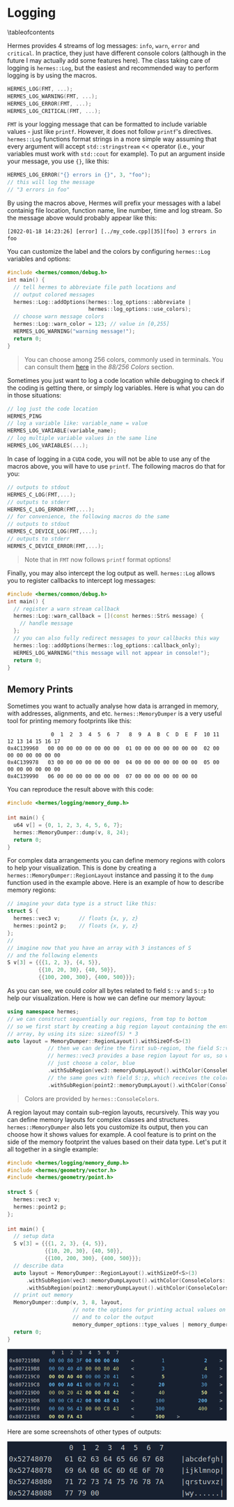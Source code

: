 # Logging
\tableofcontents

Hermes provides 4 streams of log messages: `info`, `warn`, `error` and
`critical`. In practice, they just have different console colors
(although in the future I may actually add some features here). The
class taking care of logging is `hermes::Log`, but the easiest and
recommended way to perform logging is by using the macros.

```cpp
HERMES_LOG(FMT, ...);
HERMES_LOG_WARNING(FMT, ...);
HERMES_LOG_ERROR(FMT, ...);
HERMES_LOG_CRITICAL(FMT, ...);
```

`FMT` is your logging message that can be formatted to include variable
values - just like `printf`. However, it does not follow `printf`'s
directives. `hermes::Log` functions format strings in a more simple way
assuming that every argument will accept `std::stringstream` << operator
(i.e., your variables must work with `std::cout` for example). To put
an argument inside your message, you use `{}`, like this:
```cpp
HERMES_LOG_ERROR("{} errors in {}", 3, "foo");
// this will log the message
// "3 errors in foo"
```

By using the macros above, Hermes will prefix your messages with a label
containig file location, function name, line number, time and log stream.
So the message above would probably appear like this:
```text
[2022-01-18 14:23:26] [error] [../my_code.cpp][35][foo] 3 errors in foo
```
You can customize the label and the colors by configuring `hermes::Log`
variables and options:
```cpp
#include <hermes/common/debug.h>
int main() {
  // tell hermes to abbreviate file path locations and
  // output colored messages
  hermes::Log::addOptions(hermes::log_options::abbreviate |
                          hermes::log_options::use_colors);
  // choose warn message colors
  hermes::Log::warn_color = 123; // value in [0,255]
  HERMES_LOG_WARNING("warning message!");
  return 0;
}
```
> You can choose among 256 colors, commonly used in terminals. You can consult them [here](https://misc.flogisoft.com/bash/tip_colors_and_formatting) in the _88/256 Colors_ section.

Sometimes you just want to log a code location while debugging to check if the
coding is getting there, or simply log variables. Here is what you can do in
those situations:
```cpp
// log just the code location
HERMES_PING
// log a variable like: variable_name = value
HERMES_LOG_VARIABLE(variable_name);
// log multiple variable values in the same line
HERMES_LOG_VARIABLES(...);
```

In case of logging in a `CUDA` code, you will not be able to use any of the
macros above, you will have to use `printf`. The following macros do that
for you:
```cpp
// outputs to stdout
HERMES_C_LOG(FMT,...);
// outputs to stderr
HERMES_C_LOG_ERROR(FMT,...);
// for convenience, the following macros do the same
// outputs to stdout
HERMES_C_DEVICE_LOG(FMT,...);
// outputs to stderr
HERMES_C_DEVICE_ERROR(FMT,...);
```
> Note that in `FMT` now follows `printf` format options!

Finally, you may also intercept the log output as well. `hermes::Log`
allows you to register callbacks to intercept log messages:
```cpp
#include <hermes/common/debug.h>
int main() {
  // register a warn stream callback
  hermes::Log::warn_callback = [](const hermes::Str& message) {
    // handle message
  };
  // you can also fully redirect messages to your callbacks this way
  hermes::log::addOptions(hermes::log_options::callback_only);
  HERMES_LOG_WARNING("this message will not appear in console!");
  return 0;
}
```

## Memory Prints
Sometimes you want to actually analyse how data is arranged
in memory, with addresses, alignments, and etc. `hermes::MemoryDumper` is a very useful tool for
printing memory footprints like this:
```shell
              0  1  2  3  4  5  6  7   8  9  A  B  C  D  E  F  10 11 12 13 14 15 16 17 
0x4C139960   00 00 00 00 00 00 00 00  01 00 00 00 00 00 00 00  02 00 00 00 00 00 00 00 
0x4C139978   03 00 00 00 00 00 00 00  04 00 00 00 00 00 00 00  05 00 00 00 00 00 00 00 
0x4C139990   06 00 00 00 00 00 00 00  07 00 00 00 00 00 00 00                          
```
You can reproduce the result above with this code:
```cpp
#include <hermes/logging/memory_dump.h>

int main() {
  u64 v[] = {0, 1, 2, 3, 4, 5, 6, 7};
  hermes::MemoryDumper::dump(v, 8, 24);
  return 0;
}
```
For complex data arrangements you can define memory regions with colors to help your 
visualization. This is done by creating a `hermes::MemoryDumper::RegionLayout` instance and
passing it to the `dump` function used in the example above. Here is an example of 
how to describe memory regions:
```cpp
// imagine your data type is a struct like this:
struct S {
  hermes::vec3 v;      // floats {x, y, z}
  hermes::point2 p;    // floats {x, y, z}
};
// 
// imagine now that you have an array with 3 instances of S
// and the following elements
S v[3] = {{{1, 2, 3}, {4, 5}},
          {{10, 20, 30}, {40, 50}},
          {{100, 200, 300}, {400, 500}}};
```

As you can see, we could _color_ all bytes related to field `S::v` and `S::p` to help
our visualization. Here is how we can define our memory layout:
```cpp
using namespace hermes;
// we can construct sequentially our regions, from top to bottom
// so we first start by creating a big region layout containing the entire
// array, by using its size: sizeof(S) * 3
auto layout = MemoryDumper::RegionLayout().withSizeOf<S>(3)
             // then we can define the first sub-region, the field S::v
             // hermes::vec3 provides a base region layout for us, so we may use it and
             // just choose a color, blue
             .withSubRegion(vec3::memoryDumpLayout().withColor(ConsoleColors::blue))
             // the same goes with field S::p, which receives the color yellow
             .withSubRegion(point2::memoryDumpLayout().withColor(ConsoleColors::yellow));
```
> Colors are provided by `hermes::ConsoleColors`.

A region layout may contain sub-region layouts, recursively. This way you can define memory layouts
for complex classes and structures. `hermes::MemoryDumper` also lets you customize its 
output, then you can choose how it shows values for example. A cool feature is to print on the 
side of the memory footprint the values based on their data type. Let's put it all together 
in a single example:
```cpp
#include <hermes/logging/memory_dump.h>
#include <hermes/geometry/vector.h>
#include <hermes/geometry/point.h>

struct S {
  hermes::vec3 v;
  hermes::point2 p;
};

int main() {
  // setup data
  S v[3] = {{{1, 2, 3}, {4, 5}},
            {{10, 20, 30}, {40, 50}},
            {{100, 200, 300}, {400, 500}}};
  // describe data
  auto layout = MemoryDumper::RegionLayout().withSizeOf<S>(3)
      .withSubRegion(vec3::memoryDumpLayout().withColor(ConsoleColors::blue))
      .withSubRegion(point2::memoryDumpLayout().withColor(ConsoleColors::yellow));
  // print out memory
  MemoryDumper::dump(v, 3, 8, layout, 
                     // note the options for printing actual values on the side
                     // and to color the output
                     memory_dumper_options::type_values | memory_dumper_options::colored_output);
  return 0;
}
```

![output of the example above](img/mem_dump.png)

Here are some screenshots of other types of outputs:

![example with ascii](img/ascii.png)

